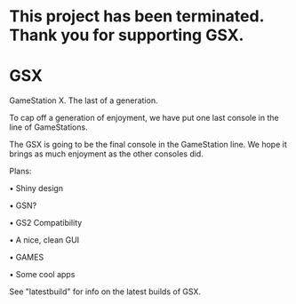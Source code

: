 # This project has been terminated. Thank you for supporting GSX.

# GSX

GameStation X. The last of a generation.

To cap off a generation of enjoyment, we have put one last console in the line of GameStations.

The GSX is going to be the final console in the GameStation line.
We hope it brings as much enjoyment as the other consoles did.

Plans:

• Shiny design

• GSN?

• GS2 Compatibility

• A nice, clean GUI

• GAMES

• Some cool apps

See "latestbuild" for info on the latest builds of GSX.
